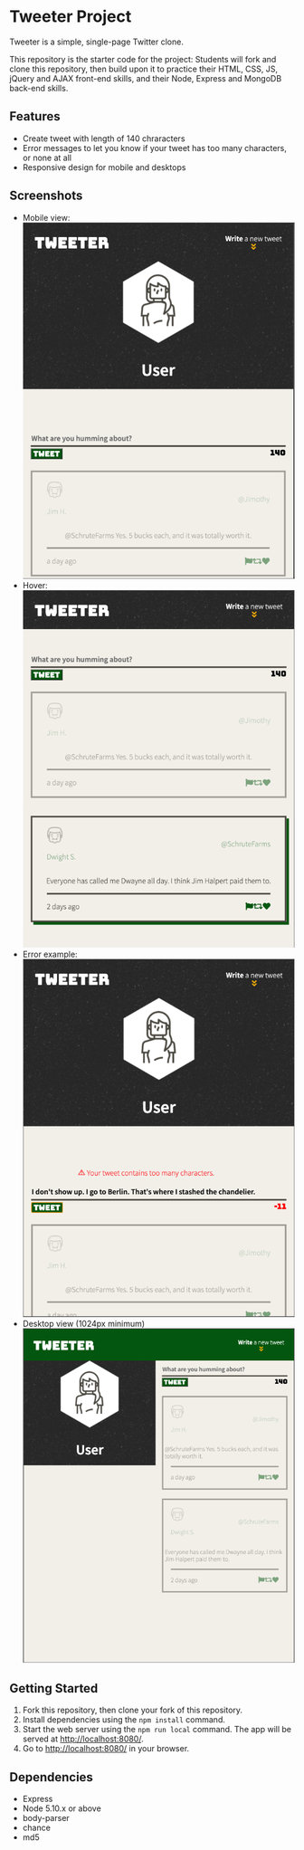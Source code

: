 # Tweeter Project

Tweeter is a simple, single-page Twitter clone.

This repository is the starter code for the project: Students will fork and clone this repository, then build upon it to practice their HTML, CSS, JS, jQuery and AJAX front-end skills, and their Node, Express and MongoDB back-end skills.

## Features
- Create tweet with length of 140 chraracters
- Error messages to let you know if your tweet has too many characters, or none at all
- Responsive design for mobile and desktops

## Screenshots 
- Mobile view: 
!["Mobile View"](https://github.com/a-ebra/tweeter/blob/master/public/images/tweeter-%20mobile%20view.png)
- Hover:
!["Hover"](https://github.com/a-ebra/tweeter/blob/master/public/images/Tweeter%20-%20hover.png)
- Error example: 
!["Error example"](https://github.com/a-ebra/tweeter/blob/master/public/images/Tweeter%20-%20error.png)
- Desktop view (1024px minimum)
!["Desktop view (1024px minimum"](https://github.com/a-ebra/tweeter/blob/master/public/images/tweeter%20-%201024%20px.png)

## Getting Started

1. Fork this repository, then clone your fork of this repository.
2. Install dependencies using the `npm install` command.
3. Start the web server using the `npm run local` command. The app will be served at <http://localhost:8080/>.
4. Go to <http://localhost:8080/> in your browser.

## Dependencies

- Express
- Node 5.10.x or above
- body-parser
- chance
- md5